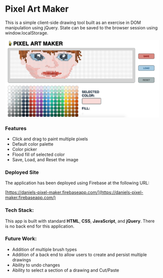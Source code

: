# Pixel Art Maker

This is a simple client-side drawing tool built as an exercise in DOM manipulation using jQuery. State can be saved to the browser session using window.localStorage.

![Screenshot](/screenshot.png)

### Features

- Click and drag to paint multiple pixels
- Default color palette
- Color picker
- Flood fill of selected color
- Save, Load, and Reset the image

### Deployed Site

The application has been deployed using Firebase at the following URL:

[https://daniels-pixel-maker.firebaseapp.com/](https://daniels-pixel-maker.firebaseapp.com/)

### Tech Stack:
  This app is built with standard **HTML**, **CSS**, **JavaScript**, and **jQuery**. There is no back end for this application.

### Future Work:
  - Addition of multiple brush types
  - Addition of a back end to allow users to create and persist multiple drawings
  - Ability to undo changes
  - Ability to select a section of a drawing and Cut/Paste
